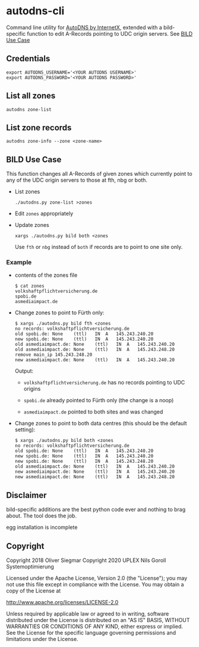 # autodns-cli

Command line utility for [AutoDNS by
InternetX](https://www.internetx.com/en/domains/autodns/), extended
with a bild-specific function to edit A-Records pointing to UDC origin
servers. See [BILD Use Case](#bild-use-case)

## Credentials

    export AUTODNS_USERNAME='<YOUR AUTODNS USERNAME>'
    export AUTODNS_PASSWORD='<YOUR AUTODNS PASSWORD>'


## List all zones

    autodns zone-list


## List zone records

    autodns zone-info --zone <zone-name>

## BILD Use Case

This function changes all A-Records of given zones which currently
point to any of the UDC origin servers to those at fth, nbg or both.

* List zones

  ```shell
  ./autodns.py zone-list >zones
  ```

* Edit ``zones`` appropriately

* Update zones

  ```shell
  xargs ./autodns.py bild both <zones
  ```

  Use ``fth`` or ``nbg`` instead of ``both`` if records are to point to
  one site only.

### Example

* contents of the zones file

  ```
  $ cat zones
  volkshaftpflichtversicherung.de
  spobi.de
  asmediaimpact.de
  ```

* Change zones to point to Fürth only:

  ```
  $ xargs ./autodns.py bild fth <zones
  no records: volkshaftpflichtversicherung.de
  old spobi.de: None	(ttl)	IN	A	145.243.240.20
  new spobi.de: None	(ttl)	IN	A	145.243.240.20
  old asmediaimpact.de: None	(ttl)	IN	A	145.243.240.20
  old asmediaimpact.de: None	(ttl)	IN	A	145.243.248.20
  remove main_ip 145.243.248.20
  new asmediaimpact.de: None	(ttl)	IN	A	145.243.240.20
  ```

  Output:

  * ``volkshaftpflichtversicherung.de`` has no records pointing to
    UDC origins

  * ``spobi.de`` already pointed to Fürth only (the change is a
    noop)

  * ``asmediaimpact.de`` pointed to both sites and was changed

* Change zones to point to both data centres (this should be the
  default setting):

  ```
  $ xargs ./autodns.py bild both <zones
  no records: volkshaftpflichtversicherung.de
  old spobi.de: None	(ttl)	IN	A	145.243.240.20
  new spobi.de: None	(ttl)	IN	A	145.243.240.20
  new spobi.de: None	(ttl)	IN	A	145.243.248.20
  old asmediaimpact.de: None	(ttl)	IN	A	145.243.240.20
  new asmediaimpact.de: None	(ttl)	IN	A	145.243.240.20
  new asmediaimpact.de: None	(ttl)	IN	A	145.243.248.20
  ```


## Disclaimer

bild-specific additions are the best python code ever and nothing to
brag about. The tool does the job.

egg installation is incomplete

## Copyright

Copyright 2018 Oliver Siegmar
Copyright 2020 UPLEX Nils Goroll Systemoptimierung

Licensed under the Apache License, Version 2.0 (the "License");
you may not use this file except in compliance with the License.
You may obtain a copy of the License at

   http://www.apache.org/licenses/LICENSE-2.0

Unless required by applicable law or agreed to in writing, software
distributed under the License is distributed on an "AS IS" BASIS,
WITHOUT WARRANTIES OR CONDITIONS OF ANY KIND, either express or implied.
See the License for the specific language governing permissions and
limitations under the License.

